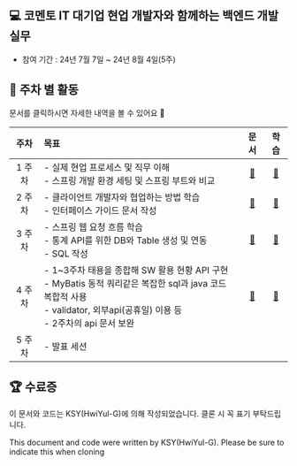 ## 💻 코멘토 IT 대기업 현업 개발자와 함께하는 백엔드 개발 실무
- 참여 기간 : 24년 7월 7일 ~ 24년 8월 4일(5주)

## 📆 주차 별 활동
문서를 클릭하시면 자세한 내역을 볼 수 있어요 🙂

|  주차  |                          목표                           | 문서 |                학습                |
|:----:|:-----------------------------------------------------|:--:|:--------------------------------:|
| 1 주차 | - 실제 현업 프로세스 및 직무 이해<br/> - 스프링 개발 환경 세팅 및 스프링 부트와 비교 | [📄](./docs/1week.md)| [📖](./docs/1week-study.md) |
| 2 주차 | - 클라이언트 개발자와 협업하는 방법 학습<br/> - 인터페이스 가이드 문서 작성 <br/>|[📄](./docs/2week.md)| [📖](./docs/2week-study.md) |
| 3 주차 | - 스프링 웹 요청 흐름 학습 </br>- 통계 API를 위한 DB와 Table 생성 및 연동</br> - SQL 작성|[📄](./docs/3week.md)|[📖](./docs/3week-study.md)|
| 4 주차 | - 1~3주차 태용을 종합해 SW 활용 현황 API 구현</br> - MyBatis 동적 쿼리같은 복잡한 sql과 java 코드 복합적 사용 </br> - validator, 외부api(공휴일) 이용 등</br> - 2주차의 api 문서 보완                                                       |[📄](./docs/4week.md)|[📖](./docs/4week-study.md)|
| 5 주차 | - 발표 세션                                                      |  | 

## 🏆 수료증

이 문서와 코드는 KSY(HwiYul-G)에 의해 작성되었습니다. 클론 시 꼭 표기 부탁드립니다.
 
This document and code were written by KSY(HwiYul-G). Please be sure to indicate this when cloning
